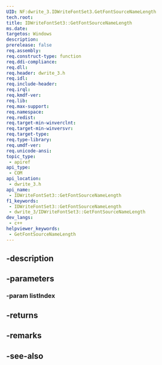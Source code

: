 ```yaml
---
UID: NF:dwrite_3.IDWriteFontSet3.GetFontSourceNameLength
tech.root: 
title: IDWriteFontSet3::GetFontSourceNameLength
ms.date: 
targetos: Windows
description: 
prerelease: false
req.assembly: 
req.construct-type: function
req.ddi-compliance: 
req.dll: 
req.header: dwrite_3.h
req.idl: 
req.include-header: 
req.irql: 
req.kmdf-ver: 
req.lib: 
req.max-support: 
req.namespace: 
req.redist: 
req.target-min-winverclnt: 
req.target-min-winversvr: 
req.target-type: 
req.type-library: 
req.umdf-ver: 
req.unicode-ansi: 
topic_type:
 - apiref
api_type:
 - COM
api_location:
 - dwrite_3.h
api_name:
 - IDWriteFontSet3::GetFontSourceNameLength
f1_keywords:
 - IDWriteFontSet3::GetFontSourceNameLength
 - dwrite_3/IDWriteFontSet3::GetFontSourceNameLength
dev_langs:
 - c++
helpviewer_keywords:
 - GetFontSourceNameLength
---
```


## -description

## -parameters

### -param listIndex

## -returns

## -remarks

## -see-also

